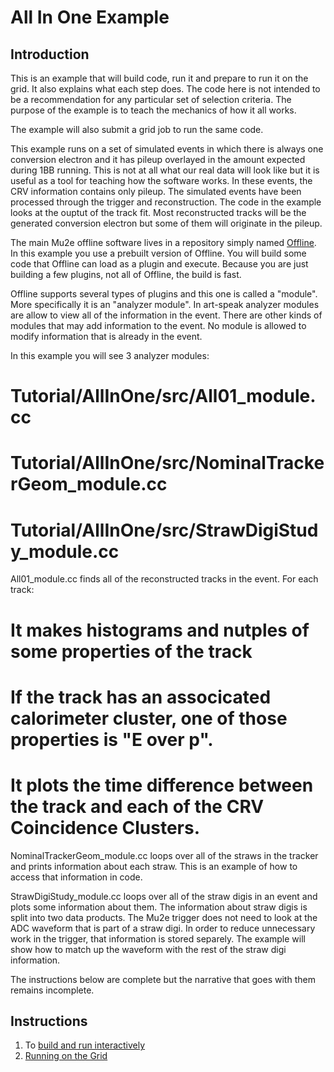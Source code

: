 # All In One Example

## Introduction

This is an example that will build code, run it and prepare to run it on the grid. It also explains what each step does.
The code here is not intended to be a recommendation for any particular set of selection criteria.
The purpose of the example is to teach the mechanics of how it all works.

The example will also submit a grid job to run the same code.

This example runs on a set of simulated events in which there is always one conversion electron and it has pileup
overlayed in the amount expected during 1BB running.  This is not at all what our real data will look like but
it is useful as a tool for teaching how the software works.   In these events, the CRV information contains only pileup.
The simulated events have been processed through the trigger and reconstruction.
The code in the example looks at the ouptut of the track fit.  Most reconstructed tracks will be the generated
conversion electron but some of them will originate in the pileup.

The main Mu2e offline software lives in a repository simply named [Offline](https://github.com/Mu2e/Offline).
In this example you use a prebuilt version of Offline.  You will build some code that Offline can load as a plugin
and execute.  Because you are just building a few plugins, not all of Offline, the build is fast.

Offline supports several types of plugins and this one is called a "module".  More specifically it
is an "analyzer module".  In art-speak analyzer modules are allow to view all of the information in the event.
There are other kinds of modules that may add information to the event.  No module is allowed to modify information
that is already in the event.

In this example you will see 3 analyzer modules:
#  Tutorial/AllInOne/src/All01_module.cc
#  Tutorial/AllInOne/src/NominalTrackerGeom_module.cc
#  Tutorial/AllInOne/src/StrawDigiStudy_module.cc

All01_module.cc finds all of the reconstructed tracks in the event.  For each track:

# It makes histograms and nutples of some properties of the track
# If the track has an associcated calorimeter cluster, one of those properties is "E over p".
# It plots the time difference between the track and each of the CRV Coincidence Clusters.

NominalTrackerGeom_module.cc loops over all of the straws in the tracker and prints information
about each straw. This is an example of how to access that information in code.

StrawDigiStudy_module.cc loops over all of the straw digis in an event and plots some information
about them.  The information about straw digis is split into two data products.
The Mu2e trigger does not need to look at the ADC waveform that is part of a straw digi.
In order to reduce unnecessary work in the trigger, that information is stored separely.
The example will show how to match up the waveform with the rest of the straw digi information.

The instructions below are complete but the narrative that goes with them remains incomplete.

## Instructions

1. To [build and run interactively](Interactive.md)
1. [Running on the Grid](Grid.md)
